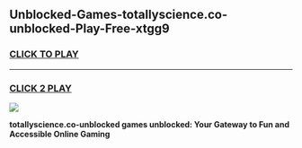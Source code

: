 
## Unblocked-Games-totallyscience.co-unblocked-Play-Free-xtgg9
<h3>
<a href="https://premium76.site?title=totallyscience.co-unblocked&ref=23A">CLICK TO PLAY</a></h3>
<hr>

<h3>
<a href="https://premium76.site?title=totallyscience.co-unblocked&ref=23A">CLICK 2 PLAY</a>
  
</h3>

<a href="https://premium76.site?title=totallyscience.co-unblocked&ref=23A"><img src="https://clearcache.store/games.png"></a>


**totallyscience.co-unblocked games unblocked: Your Gateway to Fun and Accessible Online Gaming**
